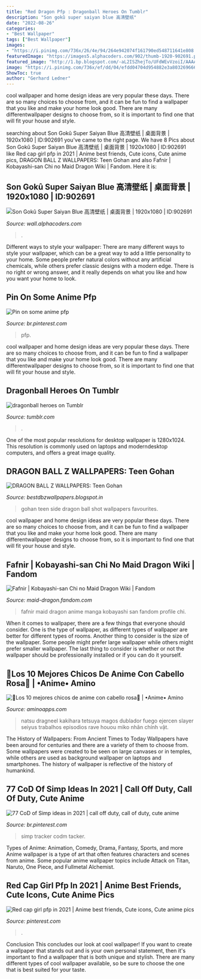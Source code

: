 ```yaml
---
title: "Red Dragon Pfp : Dragonball Heroes On Tumblr"
description: "Son gokû super saiyan blue 高清壁纸"
date: "2022-08-26"
categories:
- "Best Wallpaper"
tags: ["Best Wallpaper"]
images:
- "https://i.pinimg.com/736x/26/4e/94/264e942074f161790ed548711641e808.jpg"
featuredImage: "https://images5.alphacoders.com/902/thumb-1920-902691.png"
featured_image: "http://1.bp.blogspot.com/-aL2ISZhejTo/UFdWEvVzoiI/AAAAAAAAKKU/vk3Qhww3yeg/s1600/Teen_Gohan_side_shot_by_mickjonesjr.png"
image: "https://i.pinimg.com/736x/ef/dd/04/efdd04704d954882e3a8032696669030.jpg"
ShowToc: true
author: "Gerhard Ledner"
---
```



cool wallpaper and home design ideas are very popular these days. There are so many choices to choose from, and it can be fun to find a wallpaper that you like and make your home look good. There are many differentwallpaper designs to choose from, so it is important to find one that will fit your house and style.

	

		
searching about Son Gokû Super Saiyan Blue 高清壁纸 | 桌面背景 | 1920x1080 | ID:902691 you've came to the right page. We have 8 Pics about Son Gokû Super Saiyan Blue 高清壁纸 | 桌面背景 | 1920x1080 | ID:902691 like Red cap girl pfp in 2021 | Anime best friends, Cute icons, Cute anime pics, DRAGON BALL Z WALLPAPERS: Teen Gohan and also Fafnir | Kobayashi-san Chi no Maid Dragon Wiki | Fandom. Here it is:
		
    
## Son Gokû Super Saiyan Blue 高清壁纸 | 桌面背景 | 1920x1080 | ID:902691

<img loading=lazy src="https://images5.alphacoders.com/902/thumb-1920-902691.png" onerror="this.onerror=null;this.src='https://tse4.mm.bing.net/th?id=OIP.DOBjIe46FgTH2Bnr7YCghgHaEK&amp;pid=15.1';" alt="Son Gokû Super Saiyan Blue 高清壁纸 | 桌面背景 | 1920x1080 | ID:902691">

_Source: wall.alphacoders.com_

>. 

	

Different ways to style your wallpaper:
There are many different ways to style your wallpaper, which can be a great way to add a little personality to your home. Some people prefer natural colors without any artificial chemicals, while others prefer classic designs with a modern edge. There is no right or wrong answer, and it really depends on what you like and how you want your home to look.

    
## Pin On Some Anime Pfp

<img loading=lazy src="https://i.pinimg.com/736x/26/4e/94/264e942074f161790ed548711641e808.jpg" onerror="this.onerror=null;this.src='https://tse2.mm.bing.net/th?id=OIP.xNHzXgUBApkUP5EudI6-egHaHi&amp;pid=15.1';" alt="Pin on some anime pfp">

_Source: br.pinterest.com_

>pfp. 

	

cool wallpaper and home design ideas are very popular these days. There are so many choices to choose from, and it can be fun to find a wallpaper that you like and make your home look good. There are many differentwallpaper designs to choose from, so it is important to find one that will fit your house and style.

    
## Dragonball Heroes On Tumblr

<img loading=lazy src="https://66.media.tumblr.com/c88d338aabd4e83379549acc03e80c9c/tumblr_inline_pfp1x30tYO1t1n371_540.gif" onerror="this.onerror=null;this.src='https://tse2.mm.bing.net/th?id=OIP.O6mecfiPCqXi7WUMjb3b0gHaDq&amp;pid=15.1';" alt="dragonball heroes on Tumblr">

_Source: tumblr.com_

>. 

	

One of the most popular resolutions for desktop wallpaper is 1280x1024. This resolution is commonly used on laptops and moderndesktop computers, and offers a great image quality.

    
## DRAGON BALL Z WALLPAPERS: Teen Gohan

<img loading=lazy src="http://1.bp.blogspot.com/-aL2ISZhejTo/UFdWEvVzoiI/AAAAAAAAKKU/vk3Qhww3yeg/s1600/Teen_Gohan_side_shot_by_mickjonesjr.png" onerror="this.onerror=null;this.src='https://tse4.mm.bing.net/th?id=OIP.L36T4JbLqXa21GJqMSGIagHaN9&amp;pid=15.1';" alt="DRAGON BALL Z WALLPAPERS: Teen Gohan">

_Source: bestdbzwallpapers.blogspot.in_

>gohan teen side dragon ball shot wallpapers favourites. 

	

cool wallpaper and home design ideas are very popular these days. There are so many choices to choose from, and it can be fun to find a wallpaper that you like and make your home look good. There are many differentwallpaper designs to choose from, so it is important to find one that will fit your house and style.

    
## Fafnir | Kobayashi-san Chi No Maid Dragon Wiki | Fandom

<img loading=lazy src="https://vignette.wikia.nocookie.net/maid-dragon/images/f/ff/Fafnir_profile.jpg/revision/latest?cb=20170916081934" onerror="this.onerror=null;this.src='https://tse4.mm.bing.net/th?id=OIP.UZ_B2TcfCnHNUBB6XXD85gHaK4&amp;pid=15.1';" alt="Fafnir | Kobayashi-san Chi no Maid Dragon Wiki | Fandom">

_Source: maid-dragon.fandom.com_

>fafnir maid dragon anime manga kobayashi san fandom profile chi. 

	

When it comes to wallpaper, there are a few things that everyone should consider. One is the type of wallpaper, as different types of wallpaper are better for different types of rooms. Another thing to consider is the size of the wallpaper. Some people might prefer large wallpaper while others might prefer smaller wallpaper. The last thing to consider is whether or not the wallpaper should be professionally installed or if you can do it yourself.

    
## 🎁Los 10 Mejores Chicos De Anime Con Cabello Rosa🎁 | •Anime• Amino

<img loading=lazy src="https://pm1.narvii.com/6321/8b8aaabfcf5d9bbf2888a0d76e70f9fe65aa5a3b_hq.jpg" onerror="this.onerror=null;this.src='https://tse2.mm.bing.net/th?id=OIP.AkPFKiHIXP1SZML8DLSZKQAAAA&amp;pid=15.1';" alt="🎁Los 10 mejores chicos de anime con cabello rosa🎁 | •Anime• Amino">

_Source: aminoapps.com_

>natsu dragneel kakihara tetsuya magos dublador fuego ejercen slayer seiyus trabalhos episodios rave houou miko nhân chính vật. 

	

The History of Wallpapers: From Ancient Times to Today
Wallpapers have been around for centuries and there are a variety of them to choose from. Some wallpapers were created to be seen on large canvases or in temples, while others are used as background wallpaper on laptops and smartphones. The history of wallpaper is reflective of the history of humankind.

    
## 77 CoD Of Simp Ideas In 2021 | Call Off Duty, Call Of Duty, Cute Anime

<img loading=lazy src="https://i.pinimg.com/474x/d9/0e/32/d90e328916d41ee34450c5992091f4f2.jpg" onerror="this.onerror=null;this.src='https://tse3.mm.bing.net/th?id=OIP.vMfnL9uPC-hIVdBCC-00hgAAAA&amp;pid=15.1';" alt="77 CoD of Simp ideas in 2021 | call off duty, call of duty, cute anime">

_Source: br.pinterest.com_

>simp tracker codm tacker. 

	

Types of Anime: Animation, Comedy, Drama, Fantasy, Sports, and more
Anime wallpaper is a type of art that often features characters and scenes from anime. Some popular anime wallpaper topics include Attack on Titan, Naruto, One Piece, and Fullmetal Alchemist.

    
## Red Cap Girl Pfp In 2021 | Anime Best Friends, Cute Icons, Cute Anime Pics

<img loading=lazy src="https://i.pinimg.com/736x/ef/dd/04/efdd04704d954882e3a8032696669030.jpg" onerror="this.onerror=null;this.src='https://tse4.mm.bing.net/th?id=OIP.StorY6i-z9QcoUuyL_zJawHaHd&amp;pid=15.1';" alt="Red cap girl pfp in 2021 | Anime best friends, Cute icons, Cute anime pics">

_Source: pinterest.com_

>. 

	

Conclusion
This concludes our look at cool wallpaper! If you want to create a wallpaper that stands out and is your own personal statement, then it's important to find a wallpaper that is both unique and stylish. There are many different types of cool wallpaper available, so be sure to choose the one that is best suited for your taste.

